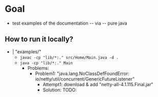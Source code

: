# Goal
* test examples of the documentation -- via -- pure java

## How to run it locally?
* | "examples/"
  * `javac -cp "lib/*:." src/Home/Main.java -d .`
  * `java -cp "lib/*:." Main`
    * Problems:
      * Problem1: "java.lang.NoClassDefFoundError: io/netty/util/concurrent/GenericFutureListener"
        * Attempt1: download & add "netty-all-4.1.115.Final.jar"
        * Solution: TODO: